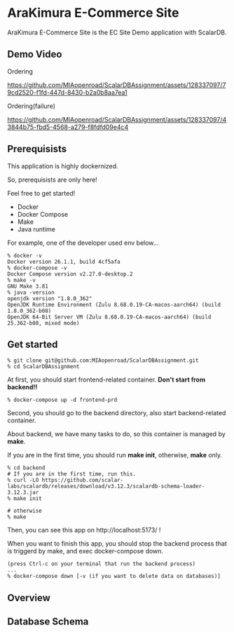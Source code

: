 # AraKimura E-Commerce Site

AraKimura E-Commerce Site is the EC Site Demo application with ScalarDB.

## Demo Video

Ordering

https://github.com/MIAopenroad/ScalarDBAssignment/assets/128337097/79cd2520-f1fd-447d-8430-b2a0b8aa7ea1

Ordering(failure)

https://github.com/MIAopenroad/ScalarDBAssignment/assets/128337097/43844b75-fbd5-4568-a279-f8fdfd09e4c4


## Prerequisists

This application is highly dockernized.

So, prerequisists are only here!

Feel free to get started!

- Docker
- Docker Compose
- Make
- Java runtime

For example, one of the developer used env below...
```
% docker -v      
Docker version 26.1.1, build 4cf5afa
% docker-compose -v
Docker Compose version v2.27.0-desktop.2
% make -v
GNU Make 3.81
% java -version
openjdk version "1.8.0_362"
OpenJDK Runtime Environment (Zulu 8.68.0.19-CA-macos-aarch64) (build 1.8.0_362-b08)
OpenJDK 64-Bit Server VM (Zulu 8.68.0.19-CA-macos-aarch64) (build 25.362-b08, mixed mode)
```

## Get started
```
% git clone git@github.com:MIAopenroad/ScalarDBAssignment.git
% cd ScalarDBAssignment
```

At first, you should start frontend-related container. **Don't start from backend!!**

```
% docker-compose up -d frontend-prd
```

Second, you should go to the backend directory, also start backend-related container.

About backend, we have many tasks to do, so this container is managed by **make**.

If you are in the first time, you should run **make init**, otherwise, **make** only.

```
% cd backend
# If you are in the first time, run this.
% curl -LO https://github.com/scalar-labs/scalardb/releases/download/v3.12.3/scalardb-schema-loader-3.12.3.jar
% make init

# otherwise
% make
```
Then, you can see this app on http://localhost:5173/ !

When you want to finish this app, you should stop the backend process that is triggerd by make, and exec docker-compose down.
```
(press Ctrl-c on your terminal that run the backend process)
...
% docker-compose down [-v (if you want to delete data on databases)]
```

## Overview

## Database Schema
